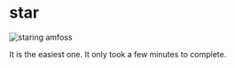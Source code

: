 # star

![staring amfoss](https://user-images.githubusercontent.com/108610114/201840397-6b386e3e-6b7a-4605-b496-dbc39849479e.png)


It is the easiest one. It only took a few minutes to complete.